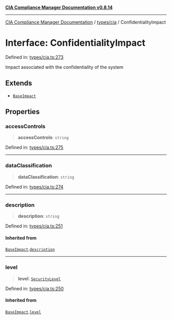[**CIA Compliance Manager Documentation v0.8.14**](../../../README.md)

***

[CIA Compliance Manager Documentation](../../../modules.md) / [types/cia](../README.md) / ConfidentialityImpact

# Interface: ConfidentialityImpact

Defined in: [types/cia.ts:273](https://github.com/Hack23/cia-compliance-manager/blob/257dd569f432a46611a1746c832a7e3d29232229/src/types/cia.ts#L273)

Impact associated with the confidentiality of the system

## Extends

- [`BaseImpact`](BaseImpact.md)

## Properties

### accessControls

> **accessControls**: `string`

Defined in: [types/cia.ts:275](https://github.com/Hack23/cia-compliance-manager/blob/257dd569f432a46611a1746c832a7e3d29232229/src/types/cia.ts#L275)

***

### dataClassification

> **dataClassification**: `string`

Defined in: [types/cia.ts:274](https://github.com/Hack23/cia-compliance-manager/blob/257dd569f432a46611a1746c832a7e3d29232229/src/types/cia.ts#L274)

***

### description

> **description**: `string`

Defined in: [types/cia.ts:251](https://github.com/Hack23/cia-compliance-manager/blob/257dd569f432a46611a1746c832a7e3d29232229/src/types/cia.ts#L251)

#### Inherited from

[`BaseImpact`](BaseImpact.md).[`description`](BaseImpact.md#description)

***

### level

> **level**: [`SecurityLevel`](../type-aliases/SecurityLevel.md)

Defined in: [types/cia.ts:250](https://github.com/Hack23/cia-compliance-manager/blob/257dd569f432a46611a1746c832a7e3d29232229/src/types/cia.ts#L250)

#### Inherited from

[`BaseImpact`](BaseImpact.md).[`level`](BaseImpact.md#level)
